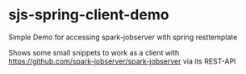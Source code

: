 # sjs-spring-client-demo
Simple Demo for accessing spark-jobserver with spring resttemplate

Shows some small snippets to work as a client with https://github.com/spark-jobserver/spark-jobserver via its REST-API
